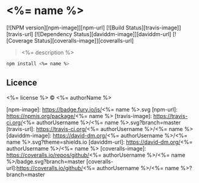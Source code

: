 # <%= name %> 
[![NPM version][npm-image]][npm-url] [![Build Status][travis-image]][travis-url] [![Dependency Status][daviddm-image]][daviddm-url] [![Coverage Status][coveralls-image]][coveralls-url]
> <%= description %>

```bash
npm install <%= name %>
```

## Licence

<%= license %> © <%= authorName %>


[npm-image]: https://badge.fury.io/js/<%= name %>.svg
[npm-url]: https://npmjs.org/package/<%= name %>
[travis-image]: https://travis-ci.org/<%= authorUsername %>/<%= name %>.svg?branch=master
[travis-url]: https://travis-ci.org/<%= authorUsername %>/<%= name %>
[daviddm-image]: https://david-dm.org/<%= authorUsername %>/<%= name %>.svg?theme=shields.io
[daviddm-url]: https://david-dm.org/<%= authorUsername %>/<%= name %>
[coveralls-image]: https://coveralls.io/repos/github/<%= authorUsername %>/<%= name %>/badge.svg?branch=master
[coveralls-url]:https://coveralls.io/github/<%= authorUsername %>/<%= name %>?branch=master
